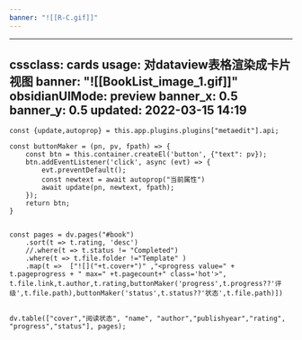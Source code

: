 ```yaml
---
banner: "![[R-C.gif]]"
---
```

---
cssclass: cards
usage: 对dataview表格渲染成卡片视图
banner: "![[BookList_image_1.gif]]"
obsidianUIMode: preview
banner_x: 0.5
banner_y: 0.5
updated: 2022-03-15 14:19
---

```dataviewjs
const {update,autoprop} = this.app.plugins.plugins["metaedit"].api;

const buttonMaker = (pn, pv, fpath) => {
    const btn = this.container.createEl('button', {"text": pv});
    btn.addEventListener('click', async (evt) => {
        evt.preventDefault();
		const newtext = await autoprop("当前属性")
        await update(pn, newtext, fpath);
    });
    return btn;
}


const pages = dv.pages("#book")
    .sort(t => t.rating, 'desc')
    //.where(t => t.status != "Completed")
	.where(t => t.file.folder !="Template" )
    .map(t =>  ["![]("+t.cover+")" ,"<progress value=" + t.pageprogress + " max=" +t.pagecount+" class='hot'>", t.file.link,t.author,t.rating,buttonMaker('progress',t.progress??'评级',t.file.path),buttonMaker('status',t.status??'状态',t.file.path)])


dv.table(["cover","阅读状态", "name", "author","publishyear","rating", "progress","status"], pages);


```